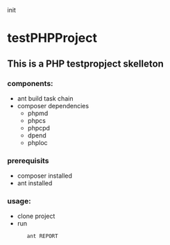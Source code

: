 init
# testPHPProject
## This is a PHP testpropject skelleton
### components:

- ant build task chain
- composer dependencies
  - phpmd
  - phpcs
  - phpcpd
  - dpend
  - phploc

### prerequisits
- composer installed
- ant installed
  

### usage:

- clone project
- run
  ```sh 
     ant REPORT
